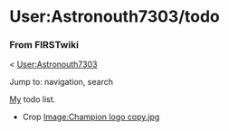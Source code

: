 # User:Astronouth7303/todo

### From FIRSTwiki

&lt; [User:Astronouth7303](/index.php/User:Astronouth7303
"User:Astronouth7303" )

Jump to: navigation, search

[My](/index.php/User:Astronouth7303 "User:Astronouth7303" ) todo list.

  * Crop [Image:Champion logo copy.jpg](/index.php/Image:Champion_logo_copy.jpg "Image:Champion logo copy.jpg" )

